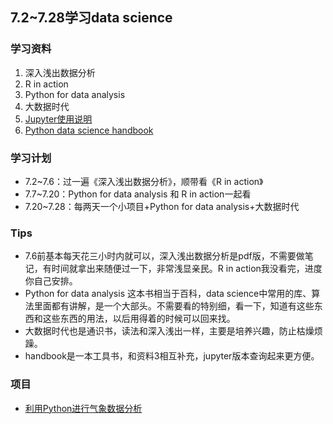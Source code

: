 ## 7.2~7.28学习data science

### 学习资料

1. 深入浅出数据分析
2. R in action
3. Python for data analysis
4. 大数据时代
5. [Jupyter使用说明](https://www.shiyanlou.com/questions/65817)
6. [Python data science handbook](https://jakevdp.github.io/PythonDataScienceHandbook/)

### 学习计划
 
- 7.2~7.6：过一遍《深入浅出数据分析》，顺带看《R in action》
- 7.7~7.20：Python for data analysis 和 R in action一起看
- 7.20~7.28：每两天一个小项目+Python for data analysis+大数据时代

### Tips

- 7.6前基本每天花三小时内就可以，深入浅出数据分析是pdf版，不需要做笔记，有时间就拿出来随便过一下，非常浅显亲民。R in action我没看完，进度你自己安排。
- Python for data analysis 这本书相当于百科，data science中常用的库、算法里面都有讲解，是一个大部头。不需要看的特别细，看一下，知道有这些东西和这些东西的用法，以后用得着的时候可以回来找。
- 大数据时代也是通识书，读法和深入浅出一样，主要是培养兴趣，防止枯燥烦躁。
- handbook是一本工具书，和资料3相互补充，jupyter版本查询起来更方便。

### 项目 


- [利用Python进行气象数据分析](https://www.shiyanlou.com/courses/780)
